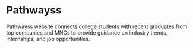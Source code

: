 # Pathwayss
Pathwayss website connects college students with recent graduates from top companies and MNCs to provide guidance on industry trends, internships, and job opportunities.
